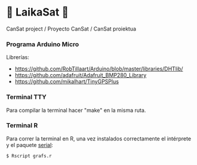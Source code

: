 :rocket: LaikaSat :rocket:
========
CanSat project / Proyecto CanSat / CanSat proiektua

### Programa Arduino Micro
Librerías:
* https://github.com/RobTillaart/Arduino/blob/master/libraries/DHTlib/
* https://github.com/adafruit/Adafruit_BMP280_Library
* https://github.com/mikalhart/TinyGPSPlus

### Terminal TTY
Para compilar la terminal hacer "make" en la misma ruta.

### Terminal R
Para correr la terminal en R, una vez instalados correctamente el intérprete y el paquete [serial](https://www.rdocumentation.org/packages/serial/):
```
$ Rscript grafs.r
```
